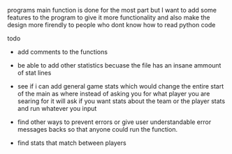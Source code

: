 programs main function is done for the most part but I want to add some features to the program to give it more functionality and also make the design more firendly to people who dont know how to read python code

todo
- add comments to the functions
- be able to add other statistics becuase the file has an insane ammount of stat lines

- see if i can add general game stats which would change the entire start of the main as  where instead of asking you for what player you are searing for it will ask if you want stats about the team  or the player stats and run whatever you input
- find other ways to prevent errors or give user understandable error messages backs so that anyone could run the function.
- find stats that match between players
  
